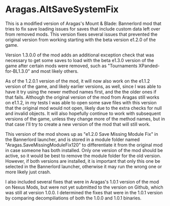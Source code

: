 # Aragas.AltSaveSystemFix
This is a modified version of Aragas's Mount & Blade: Bannerlord mod that tries to fix save loading issues for saves that include custom data left over from removed mods. This version fixes several issues that prevented the original version from working starting with the beta version e1.2.0 of the game.

Version 1.3.0.0 of the mod adds an additional exception check that was necessary to get some saves to load with the beta e1.3.0 version of the game after certain mods were removed, such as "Tournaments XPanded-for-BL1.3.0" and most likely others.

As of the 1.2.0.1 version of the mod, it will now also work on the e1.1.2 version of the game, and likely earlier versions, as well, since I was able to have it try using the newer method names first, and the the older ones if that fails. Although the original version of the mod from Aragas still works on e1.1.2, in my tests I was able to open some save files with this version that the original mod would not open, likely due to the extra checks for null and invalid objects. It will also hopefully continue to work with subsequent versions of the game, unless they change more of the method names, but in that case I'll try to create a new version of the mod that will still work.

This version of the mod shows up as "e1.2.0 Save Missing Module Fix" in the Bannerlord launcher, and is stored in a module folder named "Aragas.SaveMissingModuleFix120" to differentiate it from the original mod in case someone has both installed. Only one version of the mod should be active, so it would be best to remove the module folder for the old version. However, if both versions are installed, it is important that only this one be selected in the Bannerlord launcher, otherwise it may run the wrong one or more likely just crash.

I also included several fixes that were in Aragas's 1.0.1 version of the mod on Nexus Mods, but were not yet submitted to the version on Github, which was still at version 1.0.0.  I determined the fixes that were in the 1.0.1 version by comparing decompiliations of both the 1.0.0 and 1.0.1 binaries.
